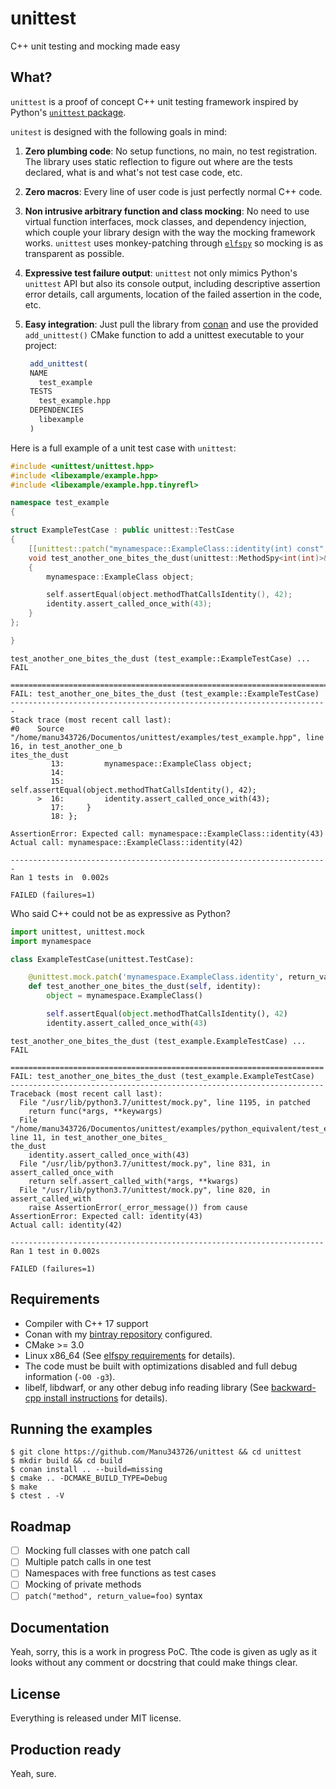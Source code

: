 # unittest

C++ unit testing and mocking made easy

## What?

`unittest` is a proof of concept C++ unit testing framework inspired by
Python's [`unittest`
package](https://docs.python.org/3/library/unittest.html). 

`unitest` is designed with the following goals in mind:

1. **Zero plumbing code**: No setup functions, no main, no test
   registration. The library uses static reflection to figure out where
   are the tests declared, what is and what's not test case code, etc.

2. **Zero macros**: Every line of user code is just perfectly normal C++
   code.

3. **Non intrusive arbitrary function and class mocking**: No need to use
   virtual function interfaces, mock classes, and dependency injection,
   which couple your library design with the way the mocking framework
   works. `unittest` uses monkey-patching through
   [`elfspy`](https://github.com/Manu343726/elfspy) so mocking is as
   transparent as possible.

4. **Expressive test failure output**: `unittest` not only mimics Python's
   `unittest` API but also its console output, including descriptive
   assertion error details, call arguments, location of the failed
   assertion in the code, etc.


5. **Easy integration**: Just pull the library from [conan](https://conan.io/)
   and use the provided `add_unittest()` CMake function to add a unittest
   executable to your project:

   ``` cmake
    add_unittest(
    NAME
      test_example
    TESTS
      test_example.hpp
    DEPENDENCIES
      libexample
    )
   ```

Here is a full example of a unit test case with `unittest`:

``` cpp
#include <unittest/unittest.hpp>
#include <libexample/example.hpp>
#include <libexample/example.hpp.tinyrefl>

namespace test_example
{

struct ExampleTestCase : public unittest::TestCase
{
    [[unittest::patch("mynamespace::ExampleClass::identity(int) const", return_value=42)]]
    void test_another_one_bites_the_dust(unittest::MethodSpy<int(int)>& identity)
    {
        mynamespace::ExampleClass object;

        self.assertEqual(object.methodThatCallsIdentity(), 42);
        identity.assert_called_once_with(43);
    }
};

}
```

``` shell
test_another_one_bites_the_dust (test_example::ExampleTestCase) ... FAIL

=======================================================================
FAIL: test_another_one_bites_the_dust (test_example::ExampleTestCase)
-----------------------------------------------------------------------
Stack trace (most recent call last):
#0    Source "/home/manu343726/Documentos/unittest/examples/test_example.hpp", line 16, in test_another_one_b
ites_the_dust
         13:         mynamespace::ExampleClass object;
         14: 
         15:         self.assertEqual(object.methodThatCallsIdentity(), 42);
      >  16:         identity.assert_called_once_with(43);
         17:     }
         18: };

AssertionError: Expected call: mynamespace::ExampleClass::identity(43)
Actual call: mynamespace::ExampleClass::identity(42)

-----------------------------------------------------------------------
Ran 1 tests in  0.002s

FAILED (failures=1)
```

Who said C++ could not be as expressive as Python?

``` python
import unittest, unittest.mock
import mynamespace

class ExampleTestCase(unittest.TestCase):

    @unittest.mock.patch('mynamespace.ExampleClass.identity', return_value=42)
    def test_another_one_bites_the_dust(self, identity):
        object = mynamespace.ExampleClass()

        self.assertEqual(object.methodThatCallsIdentity(), 42)
        identity.assert_called_once_with(43)
```

``` shell
test_another_one_bites_the_dust (test_example.ExampleTestCase) ... FAIL

======================================================================
FAIL: test_another_one_bites_the_dust (test_example.ExampleTestCase)
----------------------------------------------------------------------
Traceback (most recent call last):
  File "/usr/lib/python3.7/unittest/mock.py", line 1195, in patched
    return func(*args, **keywargs)
  File "/home/manu343726/Documentos/unittest/examples/python_equivalent/test_example.py", line 11, in test_another_one_bites_
the_dust
    identity.assert_called_once_with(43)
  File "/usr/lib/python3.7/unittest/mock.py", line 831, in assert_called_once_with
    return self.assert_called_with(*args, **kwargs)
  File "/usr/lib/python3.7/unittest/mock.py", line 820, in assert_called_with
    raise AssertionError(_error_message()) from cause
AssertionError: Expected call: identity(43)
Actual call: identity(42)

----------------------------------------------------------------------
Ran 1 test in 0.002s

FAILED (failures=1)
```

## Requirements

 - Compiler with C++ 17 support
 - Conan with my [bintray repository](https://bintray.com/beta/#/manu343726/conan-packages?tab=packages) configured.
 - CMake >= 3.0
 - Linux x86_64 (See [elfspy requirements](https://github.com/mollismerx/elfspy/wiki/Dependencies) for details).
 - The code must be built with optimizations disabled and full debug information
   (`-O0 -g3`).
 - libelf, libdwarf, or any other debug info reading library (See [backward-cpp
   install instructions](https://github.com/bombela/backward-cpp#libraries-to-read-the-debug-info) for details).

## Running the examples

``` shell
$ git clone https://github.com/Manu343726/unittest && cd unittest
$ mkdir build && cd build
$ conan install .. --build=missing
$ cmake .. -DCMAKE_BUILD_TYPE=Debug
$ make
$ ctest . -V
```

## Roadmap

 - [ ] Mocking full classes with one patch call
 - [ ] Multiple patch calls in one test
 - [ ] Namespaces with free functions as test cases
 - [ ] Mocking of private methods
 - [ ] `patch("method", return_value=foo)` syntax

## Documentation

Yeah, sorry, this is a work in progress PoC. Tthe code is given as ugly as it
looks without any comment or docstring that could make things clear.

## License

Everything is released under MIT license.

## Production ready

Yeah, sure.
